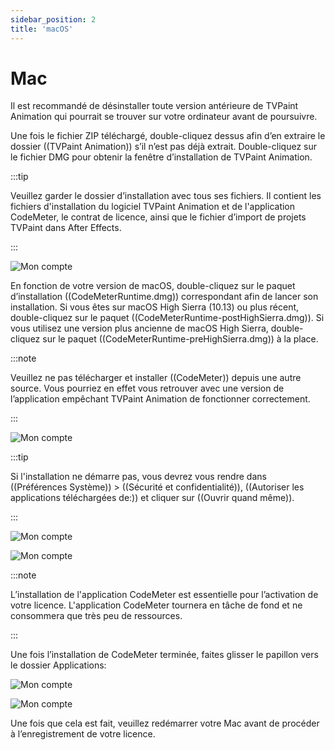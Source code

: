 ```yaml
---
sidebar_position: 2
title: 'macOS'
---
```


# Mac

Il est recommandé de désinstaller toute version antérieure de TVPaint Animation qui pourrait se trouver sur votre ordinateur avant de poursuivre.

Une fois le fichier ZIP téléchargé, double-cliquez dessus afin d’en extraire le dossier ((TVPaint Animation)) s’il n’est pas déjà extrait.
Double-cliquez sur le fichier DMG pour obtenir la fenêtre d’installation de TVPaint Animation.

:::tip

Veuillez garder le dossier d’installation avec tous ses fichiers. Il contient les fichiers d'installation du logiciel TVPaint Animation et de l'application CodeMeter, le contrat de licence, ainsi que le fichier d’import de projets TVPaint dans After Effects.

:::

![Mon compte](/img/fr/download-install/install/macos/install-window-driver.png)

En fonction de votre version de macOS, double-cliquez sur le paquet d’installation ((CodeMeterRuntime.dmg)) correspondant afin de lancer son installation. Si vous êtes sur macOS High Sierra (10.13) ou plus récent, double-cliquez sur le paquet ((CodeMeterRuntime-postHighSierra.dmg)). Si vous utilisez une version plus ancienne de macOS High Sierra, double-cliquez sur le paquet ((CodeMeterRuntime-preHighSierra.dmg)) à la place.

:::note

Veuillez ne pas télécharger et installer ((CodeMeter)) depuis une autre source. Vous pourriez en effet vous retrouver avec une version de l’application empêchant TVPaint Animation de fonctionner correctement.

:::

![Mon compte](/img/fr/download-install/install/macos/driver-install.png)

:::tip

Si l'installation ne démarre pas, vous devrez vous rendre dans ((Préférences Système)) > ((Sécurité et confidentialité)), ((Autoriser les applications téléchargées de:)) et cliquer sur ((Ouvrir quand même)).

:::

![Mon compte](/img/fr/download-install/install/macos/driver-agree.png)

![Mon compte](/img/fr/download-install/install/macos/driver-install-type.png)

:::note

L’installation de l'application CodeMeter est essentielle pour l’activation de votre licence. L'application CodeMeter tournera en tâche de fond et ne consommera que très peu de ressources.

:::

Une fois l’installation de CodeMeter terminée, faites glisser le papillon vers le dossier Applications:

![Mon compte](/img/fr/download-install/install/macos/install-window-drag.png)

![Mon compte](/img/fr/download-install/install/macos/applications.png)

Une fois que cela est fait, veuillez redémarrer votre Mac avant de procéder à l’enregistrement de votre licence.